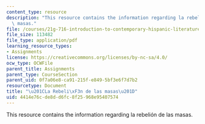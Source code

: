 ```yaml
---
content_type: resource
description: "This resource contains the information regarding la rebeli\xF3n de las\
  \ masas."
file: /courses/21g-716-introduction-to-contemporary-hispanic-literature-spring-2005/4414e76cde8dd6fc8f25968e95407574_MIT21G_716S05_orte_quest.pdf
file_size: 113482
file_type: application/pdf
learning_resource_types:
- Assignments
license: https://creativecommons.org/licenses/by-nc-sa/4.0/
ocw_type: OCWFile
parent_title: Assignments
parent_type: CourseSection
parent_uid: 0f7a06e8-ca91-215f-e849-5bf3e6f7d7b2
resourcetype: Document
title: "\u201CLa Rebeli\xF3n de las masas\u201D"
uid: 4414e76c-de8d-d6fc-8f25-968e95407574
---
```

This resource contains the information regarding la rebelión de las masas.